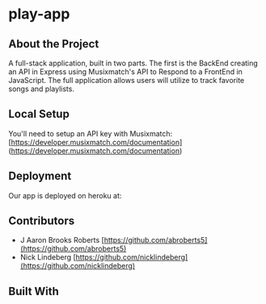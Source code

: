 # play-app

## About the Project

A full-stack application, built in two parts. The first is the BackEnd creating an API in Express using Musixmatch's API to 
Respond to a FrontEnd in JavaScript. The full application allows users will utilize to track favorite songs and playlists.

## Local Setup

You'll need to setup an API key with Musixmatch: [https://developer.musixmatch.com/documentation]
(https://developer.musixmatch.com/documentation)

## Deployment

Our app is deployed on heroku at:

## Contributors

* J Aaron Brooks Roberts  [https://github.com/abroberts5](https://github.com/abroberts5)
* Nick Lindeberg [https://github.com/nicklindeberg](https://github.com/nicklindeberg)

## Built With
